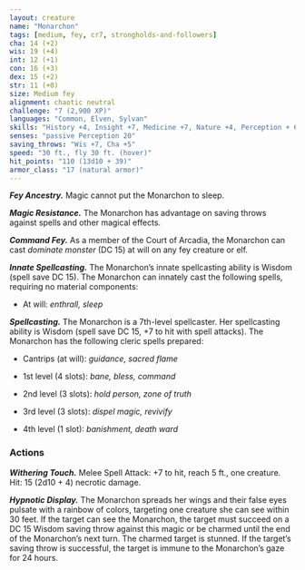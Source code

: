 ```yaml
---
layout: creature
name: "Monarchon"
tags: [medium, fey, cr7, strongholds-and-followers]
cha: 14 (+2)
wis: 19 (+4)
int: 12 (+1)
con: 16 (+3)
dex: 15 (+2)
str: 11 (+0)
size: Medium fey
alignment: chaotic neutral
challenge: "7 (2,900 XP)"
languages: "Common, Elven, Sylvan"
skills: "History +4, Insight +7, Medicine +7, Nature +4, Perception + 6, Religion +4"
senses: "passive Perception 20"
saving_throws: "Wis +7, Cha +5"
speed: "30 ft., fly 30 ft. (hover)"
hit_points: "110 (13d10 + 39)"
armor_class: "17 (natural armor)"
---
```


***Fey Ancestry.*** Magic cannot put the Monarchon
to sleep.

***Magic Resistance.*** The Monarchon has advantage
on saving throws against spells and other
magical effects.

***Command Fey.*** As a member of the Court of
Arcadia, the Monarchon can cast <i>dominate
monster</i> (DC 15) at will on any fey creature or elf.

***Innate Spellcasting.*** The Monarchon’s innate
spellcasting ability is Wisdom (spell save DC 15).
The Monarchon can innately cast the following
spells, requiring no material components:

* At will: <i>enthrall, sleep</i>

***Spellcasting.*** The Monarchon is a 7th-level spellcaster.
Her spellcasting ability is Wisdom (spell
save DC 15, +7 to hit with spell attacks). The
Monarchon has the following cleric spells prepared:

* Cantrips (at will): <i>guidance, sacred flame</i>

* 1st level (4 slots): <i>bane, bless, command</i>

* 2nd level (3 slots): <i>hold person, zone of truth</i>

* 3rd level (3 slots): <i>dispel magic, revivify</i>

* 4th level (1 slot): <i>banishment, death ward</i>

### Actions

***Withering Touch.*** Melee Spell Attack: +7 to
hit, reach 5 ft., one creature. Hit: 15 (2d10 + 4)
necrotic damage.

***Hypnotic Display.*** The Monarchon spreads
her wings and their false eyes pulsate with a
rainbow of colors, targeting one creature she
can see within 30 feet. If the target can see the
Monarchon, the target must succeed on a DC
15 Wisdom saving throw against this magic or
be charmed until the end of the Monarchon’s
next turn. The charmed target is stunned. If the
target’s saving throw is successful, the target is
immune to the Monarchon’s gaze for 24 hours.
